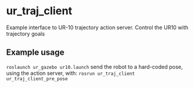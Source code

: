 # ur_traj_client
Example interface to UR-10 trajectory action server.  Control the UR10 with trajectory goals


## Example usage
`roslaunch ur_gazebo ur10.launch`
send the robot to a hard-coded pose, using the action server, with:
`rosrun ur_traj_client ur_traj_client_pre_pose`

    

